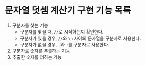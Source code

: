 # 문자열 덧셈 계산기 구현 기능 목록

1. 구분자를 찾는 기능
   - 구분자를 찾을 때, `//`로 시작하는지 확인한다.
   - 구분자가 있을 경우, `//`와 `\n` 사이의 문자열을 구분자로 사용한다.
   - 구분자가 없을 경우, `,`와 `:`를 구분자로 사용한다.
2. 구분자로 숫자를 추출하는 기능
3. 추출한 숫자를 더하는 기능